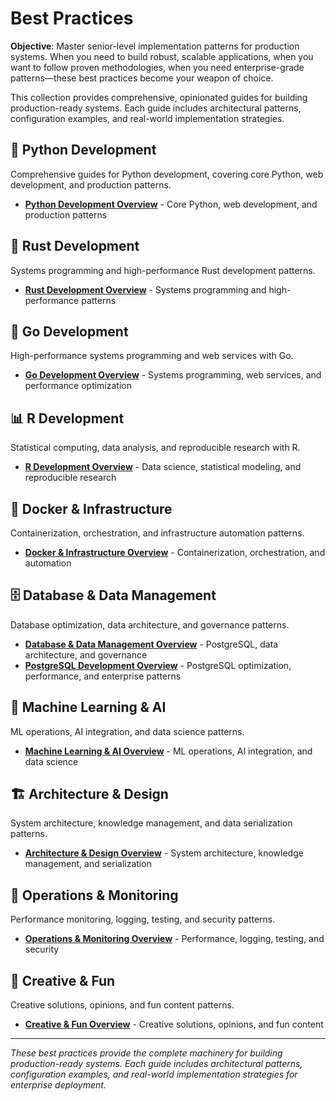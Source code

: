# Best Practices

**Objective**: Master senior-level implementation patterns for production systems. When you need to build robust, scalable applications, when you want to follow proven methodologies, when you need enterprise-grade patterns—these best practices become your weapon of choice.

This collection provides comprehensive, opinionated guides for building production-ready systems. Each guide includes architectural patterns, configuration examples, and real-world implementation strategies.

## 🐍 Python Development

Comprehensive guides for Python development, covering core Python, web development, and production patterns.

- **[Python Development Overview](python/index.md)** - Core Python, web development, and production patterns

## 🦀 Rust Development

Systems programming and high-performance Rust development patterns.

- **[Rust Development Overview](rust/index.md)** - Systems programming and high-performance patterns

## 🐹 Go Development

High-performance systems programming and web services with Go.

- **[Go Development Overview](go/index.md)** - Systems programming, web services, and performance optimization

## 📊 R Development

Statistical computing, data analysis, and reproducible research with R.

- **[R Development Overview](r/index.md)** - Data science, statistical modeling, and reproducible research

## 🐳 Docker & Infrastructure

Containerization, orchestration, and infrastructure automation patterns.

- **[Docker & Infrastructure Overview](docker-infrastructure/index.md)** - Containerization, orchestration, and automation

## 🗄️ Database & Data Management

Database optimization, data architecture, and governance patterns.

- **[Database & Data Management Overview](database-data/index.md)** - PostgreSQL, data architecture, and governance
- **[PostgreSQL Development Overview](postgres/index.md)** - PostgreSQL optimization, performance, and enterprise patterns

## 🤖 Machine Learning & AI

ML operations, AI integration, and data science patterns.

- **[Machine Learning & AI Overview](ml-ai/index.md)** - ML operations, AI integration, and data science

## 🏗️ Architecture & Design

System architecture, knowledge management, and data serialization patterns.

- **[Architecture & Design Overview](architecture-design/index.md)** - System architecture, knowledge management, and serialization

## 🔧 Operations & Monitoring

Performance monitoring, logging, testing, and security patterns.

- **[Operations & Monitoring Overview](operations-monitoring/index.md)** - Performance, logging, testing, and security

## 🎨 Creative & Fun

Creative solutions, opinions, and fun content patterns.

- **[Creative & Fun Overview](creative-fun/index.md)** - Creative solutions, opinions, and fun content

---

*These best practices provide the complete machinery for building production-ready systems. Each guide includes architectural patterns, configuration examples, and real-world implementation strategies for enterprise deployment.*